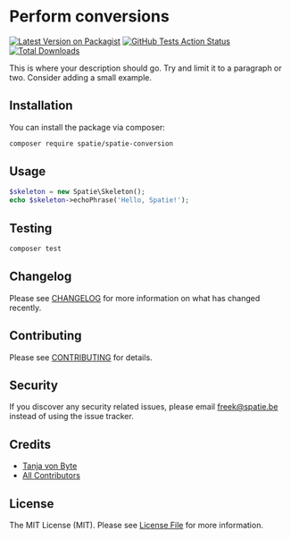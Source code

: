 # Perform conversions

[![Latest Version on Packagist](https://img.shields.io/packagist/v/spatie/spatie-conversion.svg?style=flat-square)](https://packagist.org/packages/spatie/spatie-conversion)
[![GitHub Tests Action Status](https://img.shields.io/github/workflow/status/vonbyte/spatie-conversion/Tests?label=Tests)](https://github.com/vonbyte/spatie-conversion/actions?query=workflow%3ATests+branch%3Amaster)
[![Total Downloads](https://img.shields.io/packagist/dt/spatie/spatie-conversion.svg?style=flat-square)](https://packagist.org/packages/spatie/spatie-conversion)


This is where your description should go. Try and limit it to a paragraph or two. Consider adding a small example.

## Installation

You can install the package via composer:

```bash
composer require spatie/spatie-conversion
```

## Usage

``` php
$skeleton = new Spatie\Skeleton();
echo $skeleton->echoPhrase('Hello, Spatie!');
```

## Testing

``` bash
composer test
```

## Changelog

Please see [CHANGELOG](CHANGELOG.md) for more information on what has changed recently.

## Contributing

Please see [CONTRIBUTING](CONTRIBUTING.md) for details.

## Security

If you discover any security related issues, please email freek@spatie.be instead of using the issue tracker.

## Credits

- [Tanja von Byte](https://github.com/vonByte)
- [All Contributors](../../contributors)

## License

The MIT License (MIT). Please see [License File](LICENSE.md) for more information.

